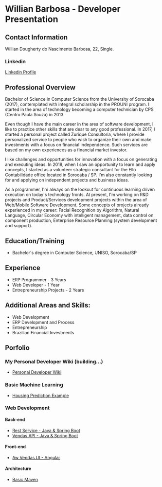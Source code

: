# Willian Barbosa - Developer Presentation

## Contact Information
Willian Dougherty do Nascimento Barbosa, 22, Single.

### **Linkedin**
[Linkedin Profile](https://www.linkedin.com/in/willian-dougherty-n-barbosa-245198b0/)

## Professional Overview
  Bachelor of Science in Computer Science from the University of Sorocaba (2017), contemplated with integral scholarship in the PROUNI program. I started in the area of ​​technology becoming a computer technician by CPS (Centro Paula Souza) in 2013.

  Even though I have the main career in the area of ​​software development, I like to practice other skills that are dear to any good professional. In 2017, I started a personal project called Zurique Consultoria, where I provide personalized service to people who wish to organize their own and make investments with a focus on financial independence. Such services are based on my own experiences as a financial market investor.

  I like challenges and opportunities for innovation with a focus on generating and executing ideas. In 2018, when I saw an opportunity to learn and apply concepts, I started as a volunteer strategic consultant for the Ello Contabilidade office located in Sorocaba / SP. I'm also constantly looking for and applying on independent projects and business ideas.

  As a programmer, I'm always on the lookout for continuous learning driven execution on today's technology fronts. At present, I'm working on R&D projects and Product/Services development projects within the area of ​​Web/Mobile Software Development. Some concepts of projects already experienced in my career: Facial Recognition by Algorithm, Natural Language, Circular Economy with intelligent management, data control on component production, Enterprise Resource Planning (system development and support).

## Education/Training
* Bachelor's degree in Computer Science, UNISO, Sorocaba/SP

## Experience
* ERP Programmer - 3 Years
* Web Developer - 1 Year
* Entrepreneurship Projects - 2 Years

## Additional Areas and Skills:
* Web Development
* ERP Development and Process
* Entrepreneurship
* Brazilian Financial Investments

## Porfolio

### My Personal Developer Wiki (building...)
* [Personal Developer Wiki](https://github.com/devwdougherty/personal-developer-wiki)

### Basic Machine Learning
* [Housing Prediction Example](https://github.com/devwdougherty/housing-prediction-example)
   
### Web Development
  
#### Back-end
* [Rest Service - Java & Spring Boot](https://github.com/devwdougherty/gsrestservice)
* [Vendas API - Java & Spring Boot](https://github.com/devwdougherty/vendas-basic-java-api)
  
#### Front-end
* [Aw Vendas UI - Angular](https://github.com/devwdougherty/vendas-basic-angular-ui)
  
#### Architecture 
* [Basic Maven](https://github.com/devwdougherty/mavenfirst)
  




